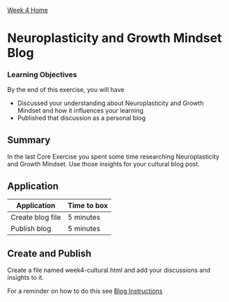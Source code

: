 [Week 4 Home](README.md)

# Neuroplasticity and Growth Mindset Blog

### Learning Objectives
By the end of this exercise, you will have

- Discussed your understanding about Neuroplasticity and Growth Mindset and how it influences your learning
- Published that discussion as a personal blog

## Summary
In the last Core Exercise you spent some time researching Neuroplasticity and Growth Mindset. Use those insights for your cultural blog post. 
 

## Application

Application | Time to box |
------------|----------|
Create blog file | 5 minutes
Publish blog  | 5 minutes |


## Create and Publish

Create a file named week4-cultural.html and add your discussions and insights to it. 

For a reminder on how to do this see [Blog Instructions](../resources/blog-instructions.md)

